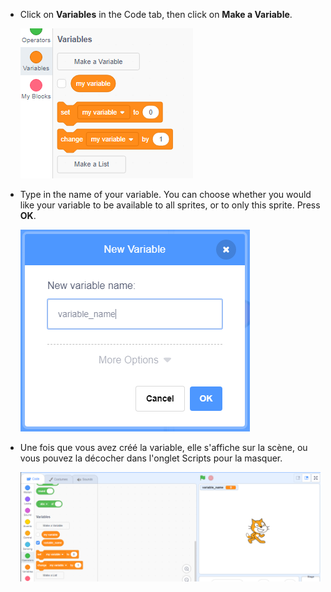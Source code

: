 + Click on **Variables** in the Code tab, then click on **Make a Variable**.
    
    ![Blocs variables](images/data-blocks.png)

+ Type in the name of your variable. You can choose whether you would like your variable to be available to all sprites, or to only this sprite. Press **OK**.
    
    ![Créer une variable](images/create-variable.png)

+ Une fois que vous avez créé la variable, elle s'affiche sur la scène, ou vous pouvez la décocher dans l'onglet Scripts pour la masquer.
    
    ![Variable on the stage](images/variable-show.png)